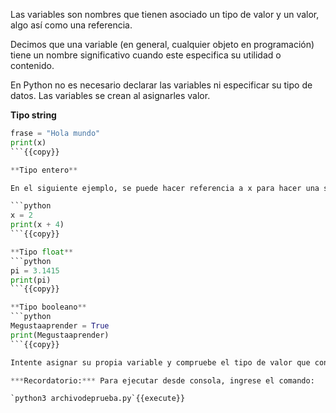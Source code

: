 Las variables son nombres que tienen asociado un tipo de valor y un valor, algo así como una referencia.

Decimos que una variable (en general, cualquier objeto en programación) tiene un nombre significativo cuando este especifica su utilidad o contenido.

En Python no es necesario declarar las variables ni especificar su tipo de datos. Las variables se crean al asignarles valor.

**Tipo string** 

```python
frase = "Hola mundo"
print(x)
```{{copy}}

**Tipo entero** 

En el siguiente ejemplo, se puede hacer referencia a x para hacer una suma, sin especificar su valor explícitamente:

```python
x = 2
print(x + 4)
```{{copy}}

**Tipo float** 
```python
pi = 3.1415
print(pi)
```{{copy}}

**Tipo booleano** 
```python
Megustaaprender = True
print(Megustaaprender)
```{{copy}}

Intente asignar su propia variable y compruebe el tipo de valor que contiene usando type()

***Recordatorio:*** Para ejecutar desde consola, ingrese el comando:

`python3 archivodeprueba.py`{{execute}}

